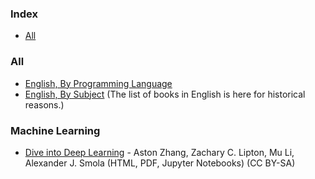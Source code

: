 ### Index

* [All](#all)


### All

* [English, By Programming Language](free-programming-books-langs.md)
* [English, By Subject](free-programming-books-subjects.md)
  (The list of books in English is here for historical reasons.)

### Machine Learning
* [Dive into Deep Learning](https://d2l.ai/) - Aston Zhang, Zachary C. Lipton, Mu Li, Alexander J. Smola (HTML, PDF, Jupyter Notebooks) (CC BY-SA)
